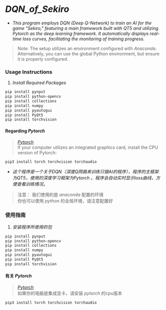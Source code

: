 #                   _DQN_of_Sekiro_

* _This program employs DQN (Deep Q-Network) to train an AI for the game "Sekiro," featuring a main framework built with QT5 and utilizing Pytorch as the deep learning framework. 
It automatically displays real-time loss curves, facilitating the monitoring of training progress._

>Note:  The setup utilizes an environment configured with _Anaconda_. <br> 
>Alternatively, you can use the global Python environment, but ensure it is properly configured.



### Usage Instructions
1. _Install Required Packages_
``` sh
pip install pynput
pip install python-opencv 
pip install collections 
pip install numpy 
pip install pyautogui 
pip install PyQt5 
pip install torchvision
```
#### Regarding _Pytorch_
>[ _Pytorch_ ](https://pytorch.org/) <br>
> If your computer utilizes an integrated graphics card, install the CPU version of Pytorch:<br>
``` sh 
pip3 install torch torchvision torchaudio
```
* _这个程序是一个关于DQN（深度Q网路来训练只狼AI的程序），程序的主框架为QT5，使用的深度学习框架为Pytorch
。程序会自动实时显示loss曲线，方便查看训练情况。_
>注意： 我们使用的是 _anaconda_ 配置的环境 
<br>你也可以使用 _python_ 的全局环境，请注意配置好
### 使用指南
1. _安装程序所使用的包_
``` sh
pip install pynput
pip install python-opencv 
pip install collections 
pip install numpy 
pip install pyautogui 
pip install PyQt5 
pip install torchvision
```
#### 有关 _Pytorch_
>[ _Pytorch_ ](https://pytorch.org/) <br>
>如果你的电脑是集成显卡，请安装 _pytorch_ 的cpu版本
``` sh 
pip3 install torch torchvision torchaudio
```





